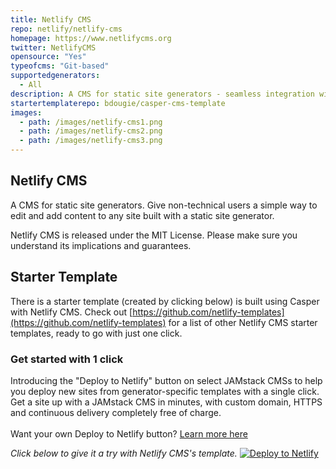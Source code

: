 ```yaml
---
title: Netlify CMS
repo: netlify/netlify-cms
homepage: https://www.netlifycms.org
twitter: NetlifyCMS
opensource: "Yes"
typeofcms: "Git-based"
supportedgenerators:
  - All
description: A CMS for static site generators - seamless integration with Netlify.
startertemplaterepo: bdougie/casper-cms-template
images:
  - path: /images/netlify-cms1.png
  - path: /images/netlify-cms2.png
  - path: /images/netlify-cms3.png
---
```

## Netlify CMS

A CMS for static site generators. Give non-technical users a simple way to edit and add content to any site built with a static site generator.

Netlify CMS is released under the MIT License. Please make sure you understand its implications and guarantees.

## Starter Template

There is a starter template (created by clicking below) is built using Casper with Netlify CMS. Check out [https://github.com/netlify-templates](https://github.com/netlify-templates) for a list of other Netlify CMS starter templates, ready to go with just one click.

<div class="promo">
  <div class="deploy-to-netlify">
    <h3>Get started with 1 click</h3>
    <p>Introducing the "Deploy to Netlify" button on select JAMstack CMSs to help you deploy new sites from generator-specific templates with a single click. Get a site up with a JAMstack CMS in minutes, with custom domain, HTTPS and continuous delivery completely free of charge.<br><br>
    Want your own Deploy to Netlify button? <a href="https://www.netlify.com/docs/deploy_button/">Learn more here</a></p>
      <em>Click below to give it a try with Netlify CMS's template.</em>
      <a class="deploy-btn-interior inline" href="https://app.netlify.com/start/deploy?repository=https://github.com/bdougie/casper-cms-template" alt="Deploy to Netlify" title="Deploy to Netlify">
        <img src="https://www.netlify.com/img/deploy/button.svg" title="Deploy to Netlify">
      </a>
    </p>
  </div>
</div>
